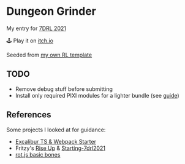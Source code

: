 # Dungeon Grinder

My entry for [7DRL 2021](https://7drl.com/)

🕹️ Play it on [itch.io](https://vegeta897.itch.io/dungeon-grinder)

Seeded from [my own RL template](https://github.com/vegeta897/rl-test)

## TODO

- Remove debug stuff before submitting
- Install only required PIXI modules for a lighter bundle (see [guide](https://medium.com/anvoevodin/how-to-set-up-pixijs-v5-project-with-npm-and-webpack-41c18942c88d))

## References

Some projects I looked at for guidance:

- [Excalibur TS & Webpack Starter](https://github.com/excaliburjs/template-ts-webpack)
- Fritzy's [Rise Up](https://github.com/fritzy/7drl2020) & [Starting-7drl2021](https://github.com/fritzy/starting-7drl2021)
- [rot.js basic bones](https://github.com/twpage/rotjs-basic-bones)
